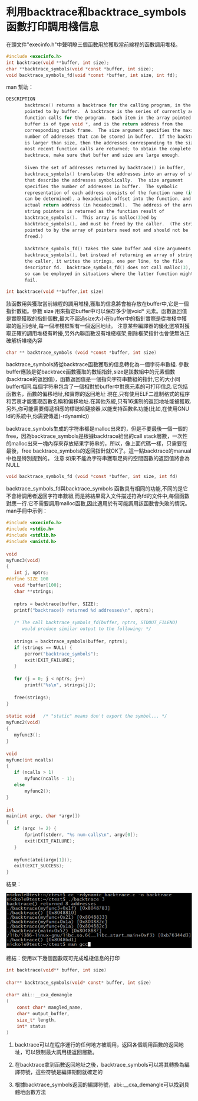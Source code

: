 # 利用backtrace和backtrace_symbols函數打印調用棧信息


在頭文件"execinfo.h"中聲明瞭三個函數用於獲取當前線程的函數調用堆棧。

```c
#include <execinfo.h>
int backtrace(void **buffer, int size);
char **backtrace_symbols(void *const *buffer, int size);
void backtrace_symbols_fd(void *const *buffer, int size, int fd);
```
man 幫助：

```c
DESCRIPTION        
       backtrace() returns a backtrace for the calling program, in the array
       pointed to by buffer.  A backtrace is the series of currently active
       function calls for the program.  Each item in the array pointed to by
       buffer is of type void *, and is the return address from the
       corresponding stack frame.  The size argument specifies the maximum
       number of addresses that can be stored in buffer.  If the backtrace
       is larger than size, then the addresses corresponding to the size
       most recent function calls are returned; to obtain the complete
       backtrace, make sure that buffer and size are large enough.

       Given the set of addresses returned by backtrace() in buffer,
       backtrace_symbols() translates the addresses into an array of strings
       that describe the addresses symbolically.  The size argument
       specifies the number of addresses in buffer.  The symbolic
       representation of each address consists of the function name (if this
       can be determined), a hexadecimal offset into the function, and the
       actual return address (in hexadecimal).  The address of the array of
       string pointers is returned as the function result of
       backtrace_symbols().  This array is malloc(3)ed by
       backtrace_symbols(), and must be freed by the caller.  (The strings
       pointed to by the array of pointers need not and should not be
       freed.)

       backtrace_symbols_fd() takes the same buffer and size arguments as
       backtrace_symbols(), but instead of returning an array of strings to
       the caller, it writes the strings, one per line, to the file
       descriptor fd.  backtrace_symbols_fd() does not call malloc(3), and
       so can be employed in situations where the latter function might
       fail.

```


```c
int backtrace(void **buffer,int size)
```

該函數用與獲取當前線程的調用堆棧,獲取的信息將會被存放在buffer中,它是一個指針數組。參數 size 用來指定buffer中可以保存多少個void* 元素。函數返回值是實際獲取的指針個數,最大不超過size大小在buffer中的指針實際是從堆棧中獲取的返回地址,每一個堆棧框架有一個返回地址。
注意某些編譯器的優化選項對獲取正確的調用堆棧有幹擾,另外內聯函數沒有堆棧框架;刪除框架指針也會使無法正確解析堆棧內容

```c
char ** backtrace_symbols (void *const *buffer, int size)
```

backtrace_symbols將從backtrace函數獲取的信息轉化為一個字符串數組. 參數buffer應該是從backtrace函數獲取的數組指針,size是該數組中的元素個數(backtrace的返回值)，函數返回值是一個指向字符串數組的指針,它的大小同buffer相同.每個字符串包含了一個相對於buffer中對應元素的可打印信息.它包括函數名，函數的偏移地址,和實際的返回地址
現在,只有使用ELF二進制格式的程序和苦衷才能獲取函數名稱和偏移地址.在其他系統,只有16進制的返回地址能被獲取.另外,你可能需要傳遞相應的標誌給鏈接器,以能支持函數名功能(比如,在使用GNU ld的系統中,你需要傳遞(-rdynamic))

backtrace_symbols生成的字符串都是malloc出來的，但是不要最後一個一個的free，因為backtrace_symbols是根據backtrace給出的call stack層數，一次性的malloc出來一塊內存來存放結果字符串的，所以，像上面代碼一樣，只需要在最後，free backtrace_symbols的返回指針就OK了。這一點backtrace的manual中也是特別提到的。
注意:如果不能為字符串獲取足夠的空間函數的返回值將會為NULL

```c
void backtrace_symbols_fd (void *const *buffer, int size, int fd)
```

backtrace_symbols_fd與backtrace_symbols 函數具有相同的功能,不同的是它不會給調用者返回字符串數組,而是將結果寫入文件描述符為fd的文件中,每個函數對應一行.它不需要調用malloc函數,因此適用於有可能調用該函數會失敗的情況。
man手冊中示例：

```c
#include <execinfo.h>
#include <stdio.h>
#include <stdlib.h>
#include <unistd.h>

void
myfunc3(void)
{
   int j, nptrs;
#define SIZE 100
   void *buffer[100];
   char **strings;

   nptrs = backtrace(buffer, SIZE);
   printf("backtrace() returned %d addresses\n", nptrs);

   /* The call backtrace_symbols_fd(buffer, nptrs, STDOUT_FILENO)
      would produce similar output to the following: */

   strings = backtrace_symbols(buffer, nptrs);
   if (strings == NULL) {
       perror("backtrace_symbols");
       exit(EXIT_FAILURE);
   }

   for (j = 0; j < nptrs; j++)
       printf("%s\n", strings[j]);

   free(strings);
}

static void   /* "static" means don't export the symbol... */
myfunc2(void)
{
   myfunc3();
}

void
myfunc(int ncalls)
{
   if (ncalls > 1)
       myfunc(ncalls - 1);
   else
       myfunc2();
}

int
main(int argc, char *argv[])
{
   if (argc != 2) {
       fprintf(stderr, "%s num-calls\n", argv[0]);
       exit(EXIT_FAILURE);
   }

   myfunc(atoi(argv[1]));
   exit(EXIT_SUCCESS);
}
```

結果：

![](./images/mickole/08210822-19cb015d899d43d8a8467ff173b25894.png)

總結：使用以下幾個函數既可完成堆棧信息的打印 

```c
int backtrace(void** buffer, int size)

char** backtrace_symbols(void* const* buffer, int size)

char* abi::__cxa_demangle
(
    const char* mangled_name,
    char* output_buffer,
    size_t* length,
    int* status
)

```

1. backtrace可以在程序運行的任何地方被調用，返回各個調用函數的返回地址，可以限制最大調用棧返回層數。

2. 在backtrace拿到函數返回地址之後，backtrace_symbols可以將其轉換為編譯符號，這些符號是編譯期間就確定的

3. 根據backtrace_symbols返回的編譯符號，abi::__cxa_demangle可以找到具體地函數方法

